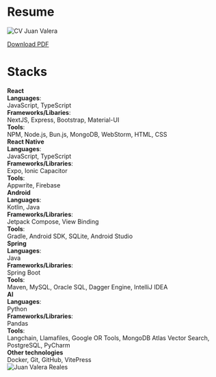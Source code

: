 # Resume

<img src= "/assets/CV_JuanValera.png" class="mx-auto  mb-6 mt-8" alt="CV Juan Valera">

[Download PDF](CV_JuanValera.pdf)

##
# Stacks

<div class="grid mt-6">
    <div class="grid-item">
        <div class="card-title"><b>React</b></div>
        <span class="text"><b>Languages</b>:<br> JavaScript, TypeScript</span>
        <br>
        <span class="text"><b>Frameworks/Libaries</b>:<br> NextJS, Express, Bootstrap, Material-UI</span>
        <br>
        <span class="text"><b>Tools</b>:<br> NPM, Node.js, Bun.js, MongoDB, WebStorm, HTML, CSS</span>
    </div>
    <div class="grid-item">
        <div class="card-title"><b>React Native</b></div>
        <span class="text"><b>Languages</b>:<br> JavaScript, TypeScript</span>
        <br>
        <span class="text"><b>Frameworks/Libraries</b>:<br> Expo, Ionic Capacitor</span>
        <br>
        <span class="text"><b>Tools</b>:<br> Appwrite, Firebase</span>
    </div> 
    <div class="grid-item">
        <div class="card-title"><b>Android</b></div>
        <span class="text"><b>Languages</b>:<br> Kotlin, Java</span>
        <br>
        <span class="text"><b>Frameworks/Libraries</b>:<br> Jetpack Compose, View Binding</span>
        <br>
        <span class="text"><b>Tools</b>:<br> Gradle, Android SDK, SQLite, Android Studio</span>
    </div>
    <div class="grid-item">
        <div class="card-title"><b>Spring</b></div>
        <span class="text"><b>Languages</b>:<br> Java</span>
        <br>
        <span class="text"><b>Frameworks/Libraries</b>:<br> Spring Boot</span>
        <br>
        <span class="text"><b>Tools</b>:<br> Maven, MySQL, Oracle SQL, Dagger Engine, IntelliJ IDEA</span>
    </div>
    <div class="grid-item">
        <div class="card-title"><b>AI</b></div>
        <span class="text"><b>Languages</b>:<br> Python</span>
        <br>
        <span class="text"><b>Frameworks/Libraries</b>:<br> Pandas</span>
        <br>
        <span class="text"><b>Tools</b>:<br> Langchain, Llamafiles, Google OR Tools, MongoDB Atlas Vector Search, PostgreSQL, PyCharm
    </span>
    </div>
    <div class="grid-item">
        <div class="card-title"><b>Other technologies</b></div>
        <span class="text">Docker, Git, GitHub, VitePress</span>
    </div> 
</div>




<img src="/assets/portrait.png" alt="Juan Valera Reales" class=" mx-auto mt-6 rounded-lg">
